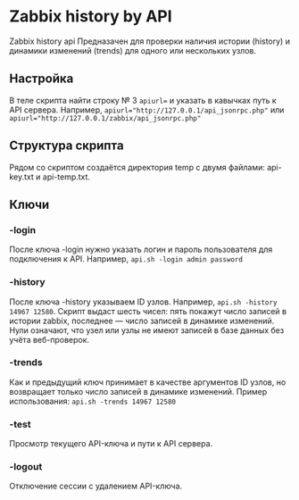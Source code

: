 # Zabbix history by API
Zabbix history api
Предназачен для проверки наличия истории (history) и динамики изменений (trends) для одного или нескольких узлов.
## Настройка
В теле скрипта найти строку № 3 `apiurl=` и указать в кавычках путь к API сервера. Например, `apiurl="http://127.0.0.1/api_jsonrpc.php"` или `apiurl="http://127.0.0.1/zabbix/api_jsonrpc.php"`
## Структура скрипта
Рядом со скриптом создаётся директория temp с двумя файлами: api-key.txt и api-temp.txt.
## Ключи
### -login
После ключа -login нужно указать логин и пароль пользователя для подключения к API. Например, `api.sh -login admin password`
### -history
После ключа -history указываем ID узлов. Например, `api.sh -history 14967 12580`. Скрипт выдаст шесть чисел: пять покажут число записей в истории zabbix, последнее — число записей в динамике изменений. Нули означают, что узел или узлы не имеют записей в базе данных без учёта веб-проверок.
### -trends
Как и предыдущий ключ принимает в качестве аргументов ID узлов, но возвращает только число записей в динамике изменений. Пример использования: `api.sh -trends 14967 12580`
### -test
Просмотр текущего API-ключа и пути к API сервера.
### -logout
Отключение сессии с удалением API-ключа.
